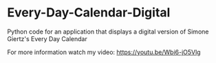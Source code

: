 # Every-Day-Calendar-Digital
Python code for an application that displays a digital version of Simone Giertz's Every Day Calendar

For more information watch my video:
https://youtu.be/Wbi6-jO5Vlg
